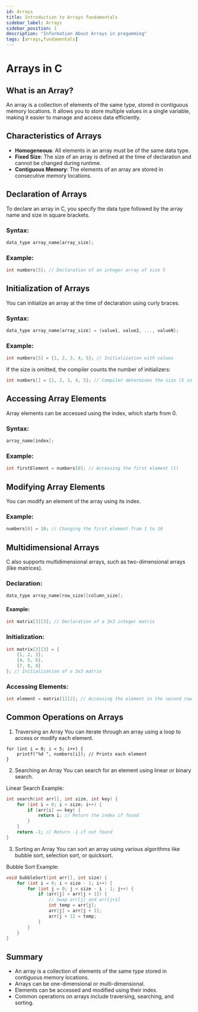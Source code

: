 ```yaml
---
id: Arrays
title: Introduction to Arrays fundamentals
sidebar_label: Arrays
sidebar_position: 1
description: "Information About Arrays in progamming"
tags: [arrays,fundamentals]
---
```



# Arrays in C

## What is an Array?
An array is a collection of elements of the same type, stored in contiguous memory locations. It allows you to store multiple values in a single variable, making it easier to manage and access data efficiently.

## Characteristics of Arrays
- **Homogeneous**: All elements in an array must be of the same data type.
- **Fixed Size**: The size of an array is defined at the time of declaration and cannot be changed during runtime.
- **Contiguous Memory**: The elements of an array are stored in consecutive memory locations.

## Declaration of Arrays
To declare an array in C, you specify the data type followed by the array name and size in square brackets.

### Syntax:
```c
data_type array_name[array_size];
```
### Example:
```C
int numbers[5]; // Declaration of an integer array of size 5
```

## Initialization of Arrays
You can initialize an array at the time of declaration using curly braces.

### Syntax:
```C
data_type array_name[array_size] = {value1, value2, ..., valueN};
```

### Example:
```C
int numbers[5] = {1, 2, 3, 4, 5}; // Initialization with values
```
If the size is omitted, the compiler counts the number of initializers:

```C
int numbers[] = {1, 2, 3, 4, 5}; // Compiler determines the size (5 in this case)
```

## Accessing Array Elements
Array elements can be accessed using the index, which starts from 0.

### Syntax:
```C
array_name[index];
```

### Example:
```C
int firstElement = numbers[0]; // Accessing the first element (1)
```

## Modifying Array Elements
You can modify an element of the array using its index.

### Example:
```C
numbers[0] = 10; // Changing the first element from 1 to 10
```

## Multidimensional Arrays
C also supports multidimensional arrays, such as two-dimensional arrays (like matrices).

### Declaration:
```C
data_type array_name[row_size][column_size];
```

#### Example:
```C
int matrix[3][3]; // Declaration of a 3x3 integer matrix
```

### Initialization:
```C
int matrix[3][3] = {
    {1, 2, 3},
    {4, 5, 6},
    {7, 8, 9}
}; // Initialization of a 3x3 matrix
```

### Accessing Elements:
```C
int element = matrix[1][2]; // Accessing the element in the second row and third column (6)
```

## Common Operations on Arrays
1. Traversing an Array
You can iterate through an array using a loop to access or modify each element.

```
for (int i = 0; i < 5; i++) {
    printf("%d ", numbers[i]); // Prints each element
}
```

2. Searching an Array
You can search for an element using linear or binary search.

Linear Search Example:
```C
int search(int arr[], int size, int key) {
    for (int i = 0; i < size; i++) {
        if (arr[i] == key) {
            return i; // Return the index if found
        }
    }
    return -1; // Return -1 if not found
}
```

3. Sorting an Array
You can sort an array using various algorithms like bubble sort, selection sort, or quicksort.

Bubble Sort Example:
```C
void bubbleSort(int arr[], int size) {
    for (int i = 0; i < size - 1; i++) {
        for (int j = 0; j < size - i - 1; j++) {
            if (arr[j] > arr[j + 1]) {
                // Swap arr[j] and arr[j+1]
                int temp = arr[j];
                arr[j] = arr[j + 1];
                arr[j + 1] = temp;
            }
        }
    }
}
```

## Summary
- An array is a collection of elements of the same type stored in contiguous memory locations.
- Arrays can be one-dimensional or multi-dimensional.
- Elements can be accessed and modified using their index.
- Common operations on arrays include traversing, searching, and sorting.
